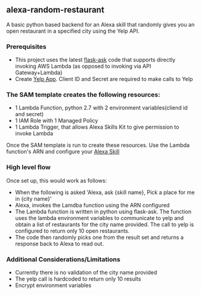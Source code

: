 ## alexa-random-restaurant

A basic python based backend for an Alexa skill that randomly gives you an open restaurant in a specified city using the Yelp API.


### Prerequisites
- This project uses the latest [flask-ask](https://github.com/johnwheeler/flask-ask) code that supports directly invoking AWS Lambda (as opposed to invoking via API Gateway+Lambda)
- Create [Yelp App](https://www.yelp.com/developers/v3/manage_app). Client ID and Secret are required to make calls to Yelp

### The SAM template creates the following resources:
- 1 Lambda Function, python 2.7 with 2 environment variables(cliend id and secret)
- 1 IAM Role with 1 Managed Policy
- 1 Lambda Trigger, that allows Alexa Skills Kit to give permission to invoke Lambda

Once the SAM template is run to create these resources. Use the Lambda function's ARN and configure your [Alexa Skill](https://developer.amazon.com/edw/home.html)

### High level flow
Once set up, this would work as follows:

- When the following is asked 'Alexa, ask {skill name},  Pick a place for me in {city name}'
- Alexa, invokes the Lamdba function using the ARN configured
- The Lambda function is written in python using flask-ask. The function uses the lambda environment variables to communicate to yelp and obtain a list of restaurants for the city name provided. The call to yelp is configured to return only 10 open restaurants.
- The code then randomly picks one from the result set and returns a response back to Alexa to read out.


### Additional Considerations/Limitations

- Currently there is no validation of the city name provided
- The yelp call is hardcoded to return only 10 results
- Encrypt environment variables 

